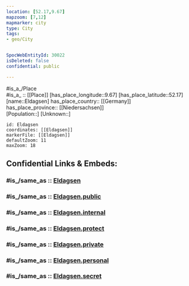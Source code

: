 ```yaml
---
location: [52.17,9.67] 
mapzoom: [7,12] 
mapmarker: city 
type: City
tags:
- geo/City


SpocWebEntityId: 30022
isDeleted: false
confidential: public

---
```

#is_a_/Place  
#is_a_ :: [[Place]] 
[has_place_longitude::9.67] 
[has_place_latitude::52.17] 
[name::Eldagsen] 
has_place_country:: [[Germany]]  
has_place_province:: [[Niedersachsen]]  
[Population::] 
[Unknown::] 


```leaflet
id: Eldagsen
coordinates: [[Eldagsen]] 
markerFile: [[Eldagsen]] 
defaultZoom: 11 
maxZoom: 18
```


## Confidential Links & Embeds: 

### #is_/same_as :: [Eldagsen](/_Standards/Earth/Continent/Europe/Europe~Central/Germany/Germany~West/Niedersachsen/counties~Niedersachsen/Region_Hannover/cities~Region_Hannover/Springe/boroughs~Springe/Eldagsen.md) 

### #is_/same_as :: [Eldagsen.public](/_public/Earth/Continent/Europe/Europe~Central/Germany/Germany~West/Niedersachsen/counties~Niedersachsen/Region_Hannover/cities~Region_Hannover/Springe/boroughs~Springe/Eldagsen.public.md) 

### #is_/same_as :: [Eldagsen.internal](/_internal/Earth/Continent/Europe/Europe~Central/Germany/Germany~West/Niedersachsen/counties~Niedersachsen/Region_Hannover/cities~Region_Hannover/Springe/boroughs~Springe/Eldagsen.internal.md) 

### #is_/same_as :: [Eldagsen.protect](/_protect/Earth/Continent/Europe/Europe~Central/Germany/Germany~West/Niedersachsen/counties~Niedersachsen/Region_Hannover/cities~Region_Hannover/Springe/boroughs~Springe/Eldagsen.protect.md) 

### #is_/same_as :: [Eldagsen.private](/_private/Earth/Continent/Europe/Europe~Central/Germany/Germany~West/Niedersachsen/counties~Niedersachsen/Region_Hannover/cities~Region_Hannover/Springe/boroughs~Springe/Eldagsen.private.md) 

### #is_/same_as :: [Eldagsen.personal](/_personal/Earth/Continent/Europe/Europe~Central/Germany/Germany~West/Niedersachsen/counties~Niedersachsen/Region_Hannover/cities~Region_Hannover/Springe/boroughs~Springe/Eldagsen.personal.md) 

### #is_/same_as :: [Eldagsen.secret](/_secret/Earth/Continent/Europe/Europe~Central/Germany/Germany~West/Niedersachsen/counties~Niedersachsen/Region_Hannover/cities~Region_Hannover/Springe/boroughs~Springe/Eldagsen.secret.md)

